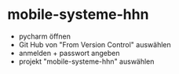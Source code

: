 # mobile-systeme-hhn
* pycharm öffnen
* Git Hub von "From Version Control" auswählen
* anmelden + passwort angeben
* projekt "mobile-systeme-hhn" auswählen
